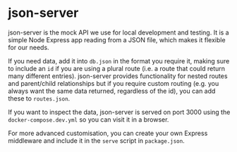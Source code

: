 # json-server

json-server is the mock API we use for local development and testing. It is a simple Node Express app reading from a JSON file, which makes it flexible for our needs.

If you need data, add it into `db.json` in the format you require it, making sure to include an `id` if you are using a plural route (i.e. a route that could return many different entries).
json-server provides functionality for nested routes and parent/child relationships but if you require custom routing (e.g. you always want the same data returned, regardless of the id), you can add these to `routes.json`.

If you want to inspect the data, json-server is served on port 3000 using the `docker-compose.dev.yml` so you can visit it in a browser.

For more advanced customisation, you can create your own Express middleware and include it in the `serve` script in `package.json`.
